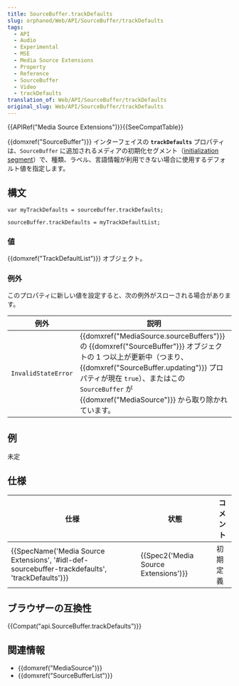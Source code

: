 ```yaml
---
title: SourceBuffer.trackDefaults
slug: orphaned/Web/API/SourceBuffer/trackDefaults
tags:
  - API
  - Audio
  - Experimental
  - MSE
  - Media Source Extensions
  - Property
  - Reference
  - SourceBuffer
  - Video
  - trackDefaults
translation_of: Web/API/SourceBuffer/trackDefaults
original_slug: Web/API/SourceBuffer/trackDefaults
---
```

{{APIRef("Media Source Extensions")}}{{SeeCompatTable}}

{{domxref("SourceBuffer")}} インターフェイスの **`trackDefaults`** プロパティは、`SourceBuffer` に追加されるメディアの初期化セグメント（[initialization segment](https://w3c.github.io/media-source/#init-segment)）で、種類、ラベル、言語情報が利用できない場合に使用するデフォルト値を指定します。

## 構文

```
var myTrackDefaults = sourceBuffer.trackDefaults;

sourceBuffer.trackDefaults = myTrackDefaultList;
```

### 値

{{domxref("TrackDefaultList")}} オブジェクト。

### 例外

このプロパティに新しい値を設定すると、次の例外がスローされる場合があります。

| 例外                | 説明                                                                                                                                                                                                                                                                                                         |
| ------------------- | ------------------------------------------------------------------------------------------------------------------------------------------------------------------------------------------------------------------------------------------------------------------------------------------------------------ |
| `InvalidStateError` | {{domxref("MediaSource.sourceBuffers")}} の {{domxref("SourceBuffer")}} オブジェクトの 1 つ以上が更新中（つまり、{{domxref("SourceBuffer.updating")}} プロパティが現在 `true`）、またはこの `SourceBuffer` が {{domxref("MediaSource")}} から取り除かれています。 |

## 例

未定

## 仕様

| 仕様                                                                                                                             | 状態                                             | コメント |
| -------------------------------------------------------------------------------------------------------------------------------- | ------------------------------------------------ | -------- |
| {{SpecName('Media Source Extensions', '#idl-def-sourcebuffer-trackdefaults', 'trackDefaults')}} | {{Spec2('Media Source Extensions')}} | 初期定義 |

## ブラウザーの互換性

{{Compat("api.SourceBuffer.trackDefaults")}}

## 関連情報

- {{domxref("MediaSource")}}
- {{domxref("SourceBufferList")}}
